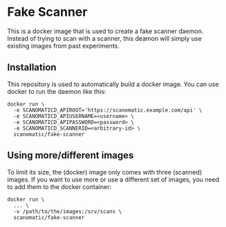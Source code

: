 # Fake Scanner

This is a docker image that is used to create a fake scanner daemon.
Instead of trying to scan with a scanner, this deamon will simply use
existing images from past experiments.

## Installation

This repository is used to automatically build a docker image.
You can use docker to run the daemon like this:

```
docker run \
  -e SCANOMATICD_APIROOT='https://scanomatic.example.com/api' \
  -e SCANOMATICD_APIUSERNAME=<username> \
  -e SCANOMATICD_APIPASSWORD=<password> \
  -e SCANOMATICD_SCANNERID=<arbitrary-id> \
  scanomatic/fake-scanner
```

## Using more/different images

To limit its size, the (docker) image only comes with three (scanned) images. If you want to use
more or use a different set of images, you need to add them to the docker
container:

```
docker run \
  ... \
  -v /path/to/the/images:/srv/scans \
  scanomatic/fake-scanner
```
